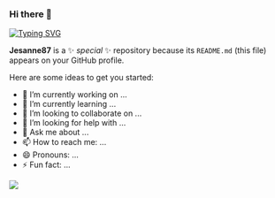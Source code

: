 ### Hi there 👋
<a href="https://git.io/typing-svg"><img src="https://readme-typing-svg.herokuapp.com?font=Fira+Code&weight=900&size=34&duration=1&pause=1&color=F7B429&width=437&height=51&lines=%E1%B4%A1%CC%B5%E1%B4%87%CC%B5%CD%9F%CC%B5%CD%9F%CC%B5%CA%9F%CC%B5%CD%9F%CC%B5%CD%9F%CC%B5%E1%B4%84%CC%B5%CD%9F%CC%B5%CD%9F%CC%B5%E1%B4%8F%CC%B5%CD%9F%CC%B5%CD%9F%CC%B5%E1%B4%8D%CC%B5%CD%9F%CC%B5%CD%9F%CC%B5%E1%B4%87%CC%B5%CD%9F%CC%B5%CD%9F%CC%B5" alt="Typing SVG" /></a>
<p align="center">  


**Jesanne87** is a ✨ _special_ ✨ repository because its `README.md` (this file) appears on your GitHub profile.

Here are some ideas to get you started:

- 🔭 I’m currently working on ...
- 🌱 I’m currently learning ...
- 👯 I’m looking to collaborate on ...
- 🤔 I’m looking for help with ...
- 💬 Ask me about ...
- 📫 How to reach me: ...
- 😄 Pronouns: ...
- ⚡ Fun fact: ...

![](https://komarev.com/ghpvc/?username=Jesanne87&color=orange&style=for-the-badge)

